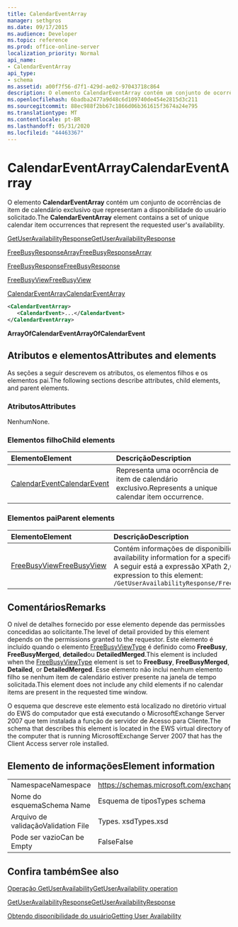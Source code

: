 ```yaml
---
title: CalendarEventArray
manager: sethgros
ms.date: 09/17/2015
ms.audience: Developer
ms.topic: reference
ms.prod: office-online-server
localization_priority: Normal
api_name:
- CalendarEventArray
api_type:
- schema
ms.assetid: a00f7f56-d7f1-429d-ae02-97043718c864
description: O elemento CalendarEventArray contém um conjunto de ocorrências de item de calendário exclusivo que representam a disponibilidade do usuário solicitado.
ms.openlocfilehash: 6badba2477a9d48c6d109740de454e2815d3c211
ms.sourcegitcommit: 88ec988f2bb67c1866d06b361615f3674a24e795
ms.translationtype: MT
ms.contentlocale: pt-BR
ms.lasthandoff: 05/31/2020
ms.locfileid: "44463367"
---
```

# <a name="calendareventarray"></a><span data-ttu-id="93799-103">CalendarEventArray</span><span class="sxs-lookup"><span data-stu-id="93799-103">CalendarEventArray</span></span>

<span data-ttu-id="93799-104">O elemento **CalendarEventArray** contém um conjunto de ocorrências de item de calendário exclusivo que representam a disponibilidade do usuário solicitado.</span><span class="sxs-lookup"><span data-stu-id="93799-104">The **CalendarEventArray** element contains a set of unique calendar item occurrences that represent the requested user's availability.</span></span> 
  
[<span data-ttu-id="93799-105">GetUserAvailabilityResponse</span><span class="sxs-lookup"><span data-stu-id="93799-105">GetUserAvailabilityResponse</span></span>](getuseravailabilityresponse.md)
  
[<span data-ttu-id="93799-106">FreeBusyResponseArray</span><span class="sxs-lookup"><span data-stu-id="93799-106">FreeBusyResponseArray</span></span>](freebusyresponsearray.md)
  
[<span data-ttu-id="93799-107">FreeBusyResponse</span><span class="sxs-lookup"><span data-stu-id="93799-107">FreeBusyResponse</span></span>](freebusyresponse.md)
  
[<span data-ttu-id="93799-108">FreeBusyView</span><span class="sxs-lookup"><span data-stu-id="93799-108">FreeBusyView</span></span>](freebusyview.md)
  
[<span data-ttu-id="93799-109">CalendarEventArray</span><span class="sxs-lookup"><span data-stu-id="93799-109">CalendarEventArray</span></span>](calendareventarray.md)
  
```xml
<CalendarEventArray>
   <CalendarEvent>...</CalendarEvent>
</CalendarEventArray>
```

 <span data-ttu-id="93799-110">**ArrayOfCalendarEvent**</span><span class="sxs-lookup"><span data-stu-id="93799-110">**ArrayOfCalendarEvent**</span></span>
## <a name="attributes-and-elements"></a><span data-ttu-id="93799-111">Atributos e elementos</span><span class="sxs-lookup"><span data-stu-id="93799-111">Attributes and elements</span></span>

<span data-ttu-id="93799-112">As seções a seguir descrevem os atributos, os elementos filhos e os elementos pai.</span><span class="sxs-lookup"><span data-stu-id="93799-112">The following sections describe attributes, child elements, and parent elements.</span></span>
  
### <a name="attributes"></a><span data-ttu-id="93799-113">Atributos</span><span class="sxs-lookup"><span data-stu-id="93799-113">Attributes</span></span>

<span data-ttu-id="93799-114">Nenhum</span><span class="sxs-lookup"><span data-stu-id="93799-114">None.</span></span>
  
### <a name="child-elements"></a><span data-ttu-id="93799-115">Elementos filho</span><span class="sxs-lookup"><span data-stu-id="93799-115">Child elements</span></span>

|<span data-ttu-id="93799-116">**Elemento**</span><span class="sxs-lookup"><span data-stu-id="93799-116">**Element**</span></span>|<span data-ttu-id="93799-117">**Descrição**</span><span class="sxs-lookup"><span data-stu-id="93799-117">**Description**</span></span>|
|:-----|:-----|
|[<span data-ttu-id="93799-118">CalendarEvent</span><span class="sxs-lookup"><span data-stu-id="93799-118">CalendarEvent</span></span>](calendarevent.md) <br/> |<span data-ttu-id="93799-119">Representa uma ocorrência de item de calendário exclusivo.</span><span class="sxs-lookup"><span data-stu-id="93799-119">Represents a unique calendar item occurrence.</span></span>  <br/> |
   
### <a name="parent-elements"></a><span data-ttu-id="93799-120">Elementos pai</span><span class="sxs-lookup"><span data-stu-id="93799-120">Parent elements</span></span>

|<span data-ttu-id="93799-121">**Elemento**</span><span class="sxs-lookup"><span data-stu-id="93799-121">**Element**</span></span>|<span data-ttu-id="93799-122">**Descrição**</span><span class="sxs-lookup"><span data-stu-id="93799-122">**Description**</span></span>|
|:-----|:-----|
|[<span data-ttu-id="93799-123">FreeBusyView</span><span class="sxs-lookup"><span data-stu-id="93799-123">FreeBusyView</span></span>](freebusyview.md) <br/> |<span data-ttu-id="93799-124">Contém informações de disponibilidade para um usuário específico.</span><span class="sxs-lookup"><span data-stu-id="93799-124">Contains availability information for a specific user.</span></span>  <br/> <span data-ttu-id="93799-125">A seguir está a expressão XPath 2,0 para este elemento:</span><span class="sxs-lookup"><span data-stu-id="93799-125">The following is the XPath 2.0 expression to this element:</span></span>  <br/>  `/GetUserAvailabilityResponse/FreeBusyResponseArray/FreeBusyResponse/FreeBusyView` <br/> |
   
## <a name="remarks"></a><span data-ttu-id="93799-126">Comentários</span><span class="sxs-lookup"><span data-stu-id="93799-126">Remarks</span></span>

<span data-ttu-id="93799-127">O nível de detalhes fornecido por esse elemento depende das permissões concedidas ao solicitante.</span><span class="sxs-lookup"><span data-stu-id="93799-127">The level of detail provided by this element depends on the permissions granted to the requestor.</span></span> <span data-ttu-id="93799-128">Este elemento é incluído quando o elemento [FreeBusyViewType](freebusyviewtype.md) é definido como **FreeBusy**, **FreeBusyMerged**, **detailed**ou **DetailedMerged**.</span><span class="sxs-lookup"><span data-stu-id="93799-128">This element is included when the [FreeBusyViewType](freebusyviewtype.md) element is set to **FreeBusy**, **FreeBusyMerged**, **Detailed**, or **DetailedMerged**.</span></span> <span data-ttu-id="93799-129">Esse elemento não inclui nenhum elemento filho se nenhum item de calendário estiver presente na janela de tempo solicitada.</span><span class="sxs-lookup"><span data-stu-id="93799-129">This element does not include any child elements if no calendar items are present in the requested time window.</span></span> 
  
<span data-ttu-id="93799-130">O esquema que descreve este elemento está localizado no diretório virtual do EWS do computador que está executando o MicrosoftExchange Server 2007 que tem instalada a função de servidor de Acesso para Cliente.</span><span class="sxs-lookup"><span data-stu-id="93799-130">The schema that describes this element is located in the EWS virtual directory of the computer that is running MicrosoftExchange Server 2007 that has the Client Access server role installed.</span></span>
  
## <a name="element-information"></a><span data-ttu-id="93799-131">Elemento de informações</span><span class="sxs-lookup"><span data-stu-id="93799-131">Element information</span></span>

|||
|:-----|:-----|
|<span data-ttu-id="93799-132">Namespace</span><span class="sxs-lookup"><span data-stu-id="93799-132">Namespace</span></span>  <br/> |https://schemas.microsoft.com/exchange/services/2006/types  <br/> |
|<span data-ttu-id="93799-133">Nome do esquema</span><span class="sxs-lookup"><span data-stu-id="93799-133">Schema Name</span></span>  <br/> |<span data-ttu-id="93799-134">Esquema de tipos</span><span class="sxs-lookup"><span data-stu-id="93799-134">Types schema</span></span>  <br/> |
|<span data-ttu-id="93799-135">Arquivo de validação</span><span class="sxs-lookup"><span data-stu-id="93799-135">Validation File</span></span>  <br/> |<span data-ttu-id="93799-136">Types. xsd</span><span class="sxs-lookup"><span data-stu-id="93799-136">Types.xsd</span></span>  <br/> |
|<span data-ttu-id="93799-137">Pode ser vazio</span><span class="sxs-lookup"><span data-stu-id="93799-137">Can be Empty</span></span>  <br/> |<span data-ttu-id="93799-138">False</span><span class="sxs-lookup"><span data-stu-id="93799-138">False</span></span>  <br/> |
   
## <a name="see-also"></a><span data-ttu-id="93799-139">Confira também</span><span class="sxs-lookup"><span data-stu-id="93799-139">See also</span></span>



[<span data-ttu-id="93799-140">Operação GetUserAvailability</span><span class="sxs-lookup"><span data-stu-id="93799-140">GetUserAvailability operation</span></span>](getuseravailability-operation.md)
  
[<span data-ttu-id="93799-141">GetUserAvailabilityResponse</span><span class="sxs-lookup"><span data-stu-id="93799-141">GetUserAvailabilityResponse</span></span>](getuseravailabilityresponse.md)


[<span data-ttu-id="93799-142">Obtendo disponibilidade do usuário</span><span class="sxs-lookup"><span data-stu-id="93799-142">Getting User Availability</span></span>](https://msdn.microsoft.com/library/d4133fcb-9b0f-4e6b-aadf-a389da83516a%28Office.15%29.aspx)

